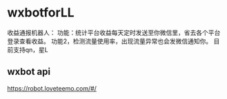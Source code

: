 # wxbotforLL
收益通报机器人： 
功能：统计平台收益每天定时发送至你微信里，省去各个平台登录查看收益。 
功能2，检测流量使用率，出现流量异常也会发微信通知你。 
目前支持qn，星L
## wxbot api 
https://robot.loveteemo.com/#/
